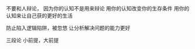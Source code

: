 不要和人辩论，
    因为你的认知不是用来辩论
    用你的认知改变你的生存条件
    用你的认知来让自己获的更好的生活

防止陷入逻辑陷阱，被忽悠
让分析解决问题的能力更好

三段论
    小前提，大前提
